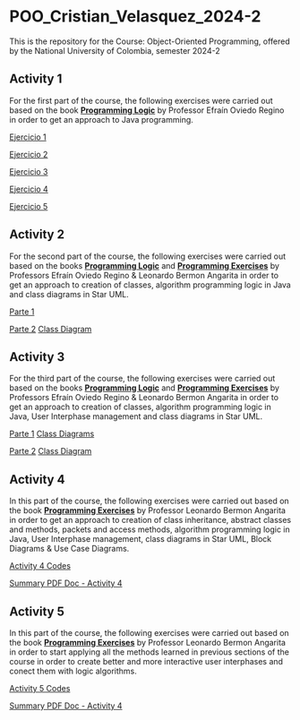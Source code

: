 # POO_Cristian_Velasquez_2024-2
This is the repository for the Course: Object-Oriented Programming, offered by the National University of Colombia, semester 2024-2

## Activity 1
For the first part of the course, the following exercises were carried out based on the book [**Programming Logic**](https://github.com/cvelasquezl/POO_Cristian_Velasquez_2024-1/blob/0a6e67a7dc3996d9bebf1d7bbb11a3b033b7deae/Libro%20Logica%20de%20Programacion_EfrainOviedoRegino.pdf) by Professor Efraín Oviedo Regino in order to get an approach to Java programming.

[Ejercicio 1](https://github.com/cvelasquezl/POO_Cristian_Velasquez_2024-1/tree/0a6e67a7dc3996d9bebf1d7bbb11a3b033b7deae/Actividad%201/Ejercicio1)

[Ejercicio 2](https://github.com/cvelasquezl/POO_Cristian_Velasquez_2024-1/tree/0a6e67a7dc3996d9bebf1d7bbb11a3b033b7deae/Actividad%201/Ejercicio2)

[Ejercicio 3](https://github.com/cvelasquezl/POO_Cristian_Velasquez_2024-1/tree/0a6e67a7dc3996d9bebf1d7bbb11a3b033b7deae/Actividad%201/Ejercicio3)

[Ejercicio 4](https://github.com/cvelasquezl/POO_Cristian_Velasquez_2024-1/tree/0a6e67a7dc3996d9bebf1d7bbb11a3b033b7deae/Actividad%201/Ejercicio4)

[Ejercicio 5](https://github.com/cvelasquezl/POO_Cristian_Velasquez_2024-1/tree/0a6e67a7dc3996d9bebf1d7bbb11a3b033b7deae/Actividad%201/Ejercicio5)

## Activity 2
For the second part of the course, the following exercises were carried out based on the books [**Programming Logic**](https://github.com/cvelasquezl/POO_Cristian_Velasquez_2024-1/blob/0a6e67a7dc3996d9bebf1d7bbb11a3b033b7deae/Libro%20Logica%20de%20Programacion_EfrainOviedoRegino.pdf) and [**Programming Exercises**](https://github.com/cvelasquezl/POO_Cristian_Velasquez_2024-1/blob/2112361363c97aaf1a381d4e62e6a87e95ca4ae0/Libro%20Ejercicios%20de%20Programacion_LeonardoBermonAngarita.pdf) by Professors Efraín Oviedo Regino & Leonardo Bermon Angarita in order to get an approach to creation of classes, algorithm programming logic in Java and class diagrams in Star UML.

[Parte 1](https://github.com/cvelasquezl/POO_Cristian_Velasquez_2024-1/tree/2112361363c97aaf1a381d4e62e6a87e95ca4ae0/Actividad%202/Actividad2_1/Actividad_2)

[Parte 2](https://github.com/cvelasquezl/POO_Cristian_Velasquez_2024-1/tree/2112361363c97aaf1a381d4e62e6a87e95ca4ae0/Actividad%202/Actividad2_2)
[Class Diagram](https://github.com/cvelasquezl/POO_Cristian_Velasquez_2024-1/blob/2112361363c97aaf1a381d4e62e6a87e95ca4ae0/Actividad%202/Class%20Diagram%20Figuras.jpg)

## Activity 3
For the third part of the course, the following exercises were carried out based on the books [**Programming Logic**](https://github.com/cvelasquezl/POO_Cristian_Velasquez_2024-1/blob/0a6e67a7dc3996d9bebf1d7bbb11a3b033b7deae/Libro%20Logica%20de%20Programacion_EfrainOviedoRegino.pdf) and [**Programming Exercises**](https://github.com/cvelasquezl/POO_Cristian_Velasquez_2024-1/blob/2112361363c97aaf1a381d4e62e6a87e95ca4ae0/Libro%20Ejercicios%20de%20Programacion_LeonardoBermonAngarita.pdf) by Professors Efraín Oviedo Regino & Leonardo Bermon Angarita in order to get an approach to creation of classes, algorithm programming logic in Java, User Interphase management and class diagrams in Star UML.

[Parte 1](https://github.com/cvelasquezl/POO_Cristian_Velasquez_2024-2/tree/main/Actividad%203/Actividad3_1/Actividad_3)
[Class Diagrams](https://github.com/cvelasquezl/POO_Cristian_Velasquez_2024-2/blob/main/Actividad%203/Actividad3_1/Actividad_3/src/main/UMLs.mdj)

[Parte 2](https://github.com/cvelasquezl/POO_Cristian_Velasquez_2024-2/tree/main/Actividad%203/Actividad3_2)
[Class Diagram](https://github.com/cvelasquezl/POO_Cristian_Velasquez_2024-1/blob/2112361363c97aaf1a381d4e62e6a87e95ca4ae0/Actividad%202/Class%20Diagram%20Figuras.jpg)

## Activity 4
In this part of the course, the following exercises were carried out based on the book [**Programming Exercises**](https://github.com/cvelasquezl/POO_Cristian_Velasquez_2024-1/blob/2112361363c97aaf1a381d4e62e6a87e95ca4ae0/Libro%20Ejercicios%20de%20Programacion_LeonardoBermonAngarita.pdf) by Professor Leonardo Bermon Angarita in order to get an approach to creation of class inheritance, abstract classes and methods, packets and access methods, algorithm programming logic in Java, User Interphase management, class diagrams in Star UML, Block Diagrams & Use Case Diagrams.

[Activity 4 Codes](https://github.com/cvelasquezl/POO_Cristian_Velasquez_2024-2/blob/95e1d7d686521687041bf80402622457d244a442/Actividad%204.zip)

[Summary PDF Doc - Activity 4](https://github.com/cvelasquezl/POO_Cristian_Velasquez_2024-2/blob/186e108bcd943328136035338290a729d0bb0dff/Actividad%204/Actividad%204.pdf)

## Activity 5
In this part of the course, the following exercises were carried out based on the book [**Programming Exercises**](https://github.com/cvelasquezl/POO_Cristian_Velasquez_2024-1/blob/2112361363c97aaf1a381d4e62e6a87e95ca4ae0/Libro%20Ejercicios%20de%20Programacion_LeonardoBermonAngarita.pdf) by Professor Leonardo Bermon Angarita in order to start applying all the methods learned in previous sections of the course in order to create better and more interactive user interphases and conect them with logic algorithms.

[Activity 5 Codes](https://github.com/cvelasquezl/POO_Cristian_Velasquez_2024-2/blob/6b21313b09fd877a255215565d83185ce3bfbddc/Actividad%205/Actividad%205.zip)

[Summary PDF Doc - Activity 4](https://github.com/cvelasquezl/POO_Cristian_Velasquez_2024-2/blob/6b21313b09fd877a255215565d83185ce3bfbddc/Actividad%205/Actividad%205%20-%20POO%20-%20G6.pdf)


